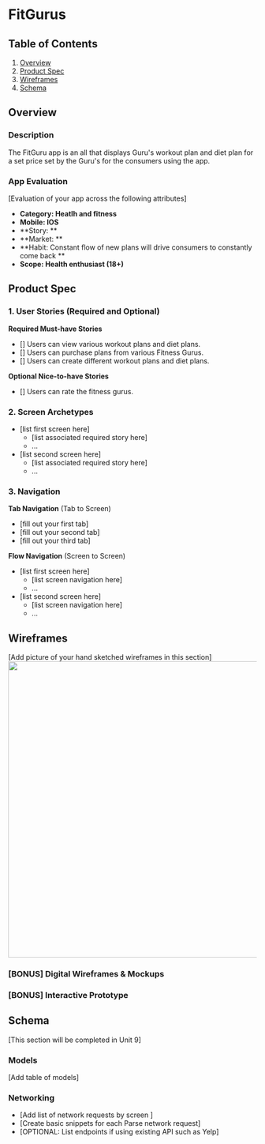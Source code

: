 # FitGurus

## Table of Contents
1. [Overview](#Overview)
1. [Product Spec](#Product-Spec)
1. [Wireframes](#Wireframes)
2. [Schema](#Schema)

## Overview
### Description
The FitGuru app is an all that displays Guru's workout plan and diet plan for a set price set by the Guru's for the consumers using the app. 

### App Evaluation
[Evaluation of your app across the following attributes]
- **Category: Heatlh and fitness**
- **Mobile: IOS**
- **Story: **
- **Market: **
- **Habit: Constant flow of new plans will drive consumers to constantly come back **
- **Scope: Health enthusiast (18+)**

## Product Spec

### 1. User Stories (Required and Optional)

**Required Must-have Stories**

- [] Users can view various workout plans and diet plans.
- [] Users can purchase plans from various Fitness Gurus. 
- [] Users can create different workout plans and diet plans.

**Optional Nice-to-have Stories**

- [] Users can rate the fitness gurus.

### 2. Screen Archetypes

* [list first screen here]
   * [list associated required story here]
   * ...
* [list second screen here]
   * [list associated required story here]
   * ...

### 3. Navigation

**Tab Navigation** (Tab to Screen)

* [fill out your first tab]
* [fill out your second tab]
* [fill out your third tab]

**Flow Navigation** (Screen to Screen)

* [list first screen here]
   * [list screen navigation here]
   * ...
* [list second screen here]
   * [list screen navigation here]
   * ...

## Wireframes
[Add picture of your hand sketched wireframes in this section]
<img src="YOUR_WIREFRAME_IMAGE_URL" width=600>

### [BONUS] Digital Wireframes & Mockups

### [BONUS] Interactive Prototype

## Schema 
[This section will be completed in Unit 9]
### Models
[Add table of models]
### Networking
- [Add list of network requests by screen ]
- [Create basic snippets for each Parse network request]
- [OPTIONAL: List endpoints if using existing API such as Yelp]
